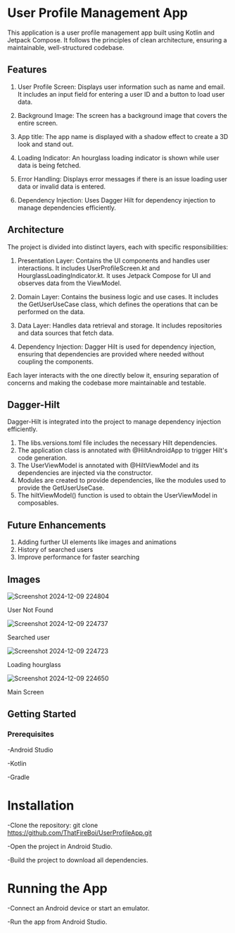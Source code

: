# User Profile Management App

This application is a user profile management app built using Kotlin and Jetpack Compose. It follows the principles of clean architecture, ensuring a maintainable, well-structured codebase.

## Features

1. User Profile Screen: Displays user information such as name and email. It includes an input field for entering a user ID and a button to load user data.

2. Background Image: The screen has a background image that covers the entire screen.

3. App title: The app name is displayed with a shadow effect to create a 3D look and stand out.

4. Loading Indicator: An hourglass loading indicator is shown while user data is being fetched.

5. Error Handling: Displays error messages if there is an issue loading user data or invalid data is entered.

6. Dependency Injection: Uses Dagger Hilt for dependency injection to manage dependencies efficiently.

## Architecture

The project is divided into distinct layers, each with specific responsibilities:

1. Presentation Layer: Contains the UI components and handles user interactions. It includes UserProfileScreen.kt and HourglassLoadingIndicator.kt. It uses Jetpack Compose for UI and observes data from the ViewModel.

2. Domain Layer: Contains the business logic and use cases. It includes the GetUserUseCase class, which defines the operations that can be performed on the data.

3. Data Layer: Handles data retrieval and storage. It includes repositories and data sources that fetch data.

4. Dependency Injection: Dagger Hilt is used for dependency injection, ensuring that dependencies are provided where needed without coupling the components.

Each layer interacts with the one directly below it, ensuring separation of concerns and making the codebase more maintainable and testable.

## Dagger-Hilt

Dagger-Hilt is integrated into the project to manage dependency injection efficiently.
1. The libs.versions.toml file includes the necessary Hilt dependencies.
2. The application class is annotated with @HiltAndroidApp to trigger Hilt's code generation.
3. The UserViewModel is annotated with @HiltViewModel and its dependencies are injected via the constructor.
4. Modules are created to provide dependencies, like the modules used to provide the GetUserUseCase.
5. The hiltViewModel() function is used to obtain the UserViewModel in composables.

## Future Enhancements

1. Adding further UI elements like images and animations
2. History of searched users
3. Improve performance for faster searching

## Images

![Screenshot 2024-12-09 224804](https://github.com/user-attachments/assets/8b50651e-b677-4183-88d1-ca091ff94e55) 

User Not Found

![Screenshot 2024-12-09 224737](https://github.com/user-attachments/assets/c05350fd-ef0b-4f64-8374-4f6f95352160) 

Searched user

![Screenshot 2024-12-09 224723](https://github.com/user-attachments/assets/5fc257dc-04f2-4cc7-8d5a-0dd980973939) 

Loading hourglass

![Screenshot 2024-12-09 224650](https://github.com/user-attachments/assets/5621fdaa-8c01-4349-8016-5162f1a4df9a) 

Main Screen


## Getting Started

### Prerequisites

-Android Studio

-Kotlin

-Gradle

# Installation

-Clone the repository: git clone https://github.com/ThatFireBoi/UserProfileApp.git

-Open the project in Android Studio.

-Build the project to download all dependencies.

# Running the App

-Connect an Android device or start an emulator.

-Run the app from Android Studio.
